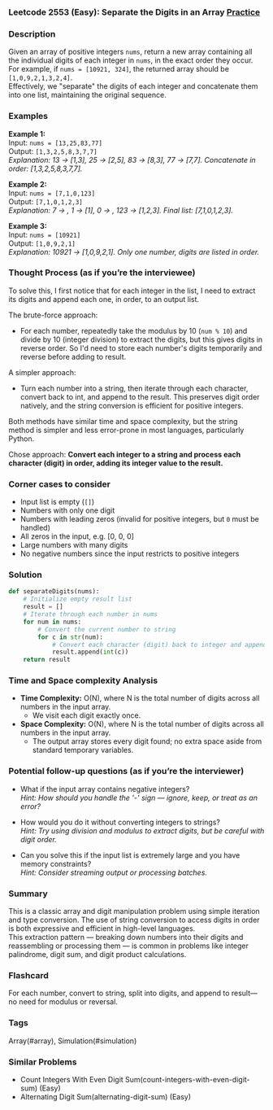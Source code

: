 ### Leetcode 2553 (Easy): Separate the Digits in an Array [Practice](https://leetcode.com/problems/separate-the-digits-in-an-array)

### Description  
Given an array of positive integers `nums`, return a new array containing all the individual digits of each integer in `nums`, in the exact order they occur.   
For example, if `nums = [10921, 324]`, the returned array should be `[1,0,9,2,1,3,2,4]`.  
Effectively, we "separate" the digits of each integer and concatenate them into one list, maintaining the original sequence.

### Examples  

**Example 1:**  
Input: `nums = [13,25,83,77]`  
Output: `[1,3,2,5,8,3,7,7]`  
*Explanation: 13 → [1,3], 25 → [2,5], 83 → [8,3], 77 → [7,7]. Concatenate in order: [1,3,2,5,8,3,7,7].*

**Example 2:**  
Input: `nums = [7,1,0,123]`  
Output: `[7,1,0,1,2,3]`  
*Explanation: 7 → , 1 → [1], 0 → , 123 → [1,2,3]. Final list: [7,1,0,1,2,3].*

**Example 3:**  
Input: `nums = [10921]`  
Output: `[1,0,9,2,1]`  
*Explanation: 10921 → [1,0,9,2,1]. Only one number, digits are listed in order.*

### Thought Process (as if you’re the interviewee)  
To solve this, I first notice that for each integer in the list, I need to extract its digits and append each one, in order, to an output list.  

The brute-force approach:
- For each number, repeatedly take the modulus by 10 (`num % 10`) and divide by 10 (integer division) to extract the digits, but this gives digits in reverse order. So I'd need to store each number's digits temporarily and reverse before adding to result.  

A simpler approach:
- Turn each number into a string, then iterate through each character, convert back to int, and append to the result. This preserves digit order natively, and the string conversion is efficient for positive integers.  

Both methods have similar time and space complexity, but the string method is simpler and less error-prone in most languages, particularly Python.

Chose approach: **Convert each integer to a string and process each character (digit) in order, adding its integer value to the result.**

### Corner cases to consider  
- Input list is empty (`[]`)
- Numbers with only one digit
- Numbers with leading zeros (invalid for positive integers, but `0` must be handled)
- All zeros in the input, e.g. [0, 0, 0]
- Large numbers with many digits
- No negative numbers since the input restricts to positive integers

### Solution

```python
def separateDigits(nums):
    # Initialize empty result list
    result = []
    # Iterate through each number in nums
    for num in nums:
        # Convert the current number to string
        for c in str(num):
            # Convert each character (digit) back to integer and append
            result.append(int(c))
    return result
```

### Time and Space complexity Analysis  

- **Time Complexity:** O(N), where N is the total number of digits across all numbers in the input array.  
  - We visit each digit exactly once.
- **Space Complexity:** O(N), where N is the total number of digits across all numbers in the input array.  
  - The output array stores every digit found; no extra space aside from standard temporary variables.

### Potential follow-up questions (as if you’re the interviewer)  

- What if the input array contains negative integers?  
  *Hint: How should you handle the '-' sign — ignore, keep, or treat as an error?*

- How would you do it without converting integers to strings?  
  *Hint: Try using division and modulus to extract digits, but be careful with digit order.*

- Can you solve this if the input list is extremely large and you have memory constraints?  
  *Hint: Consider streaming output or processing batches.*

### Summary
This is a classic array and digit manipulation problem using simple iteration and type conversion. The use of string conversion to access digits in order is both expressive and efficient in high-level languages.  
This extraction pattern — breaking down numbers into their digits and reassembling or processing them — is common in problems like integer palindrome, digit sum, and digit product calculations.


### Flashcard
For each number, convert to string, split into digits, and append to result—no need for modulus or reversal.

### Tags
Array(#array), Simulation(#simulation)

### Similar Problems
- Count Integers With Even Digit Sum(count-integers-with-even-digit-sum) (Easy)
- Alternating Digit Sum(alternating-digit-sum) (Easy)